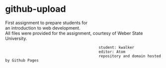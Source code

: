 # github-upload
First assignment to prepare students for  
an introduction to web development.       
All files were provided for the assignment, 
courtesy of Weber State University.  



                                              student: kwalker
                                              editor: Atom
                                              repository and domain hosted by Github Pages

